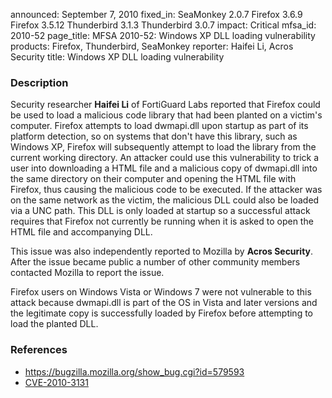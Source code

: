 announced: September 7, 2010
fixed_in: SeaMonkey 2.0.7
          Firefox 3.6.9
          Firefox 3.5.12
          Thunderbird 3.1.3
          Thunderbird 3.0.7
impact: Critical
mfsa_id: 2010-52
page_title: MFSA 2010-52: Windows XP DLL loading vulnerability
products: Firefox, Thunderbird, SeaMonkey
reporter: Haifei Li, Acros Security
title: Windows XP DLL loading vulnerability

<h3>Description</h3>

<p>Security researcher <strong>Haifei Li</strong> of FortiGuard Labs
reported that Firefox could be used to load a malicious code library
that had been planted on a victim's computer.  Firefox attempts to
load dwmapi.dll upon startup as part of its platform detection, so on
systems that don't have this library, such as Windows XP, Firefox will
subsequently attempt to load the library from the current working
directory. An attacker could use this vulnerability to trick a user
into downloading a HTML file and a malicious copy of dwmapi.dll into
the same directory on their computer and opening the HTML file with
Firefox, thus causing the malicious code to be executed.  If the
attacker was on the same network as the victim, the malicious DLL
could also be loaded via a UNC path. This DLL is only loaded at
startup so a successful attack requires that Firefox not currently
be running when it is asked to open the HTML
file and accompanying DLL.</p>

<p>This issue was also independently reported to Mozilla
by <strong>Acros Security</strong>.  After the issue became public a
number of other community members contacted Mozilla to report the
issue.</p>

<p class="note">Firefox users on Windows Vista or Windows 7
were not vulnerable to this attack because dwmapi.dll is part
of the OS in Vista and later versions and the legitimate copy
is successfully loaded by
Firefox before attempting to load the planted DLL.</p>

<h3>References</h3>

<ul>
  <li><a href="https://bugzilla.mozilla.org/show_bug.cgi?id=579593">https://bugzilla.mozilla.org/show_bug.cgi?id=579593</a></li>
  <li><a class="ex-ref" href="http://cve.mitre.org/cgi-bin/cvename.cgi?name=CVE-2010-3131">CVE-2010-3131</a></li>
</ul>





